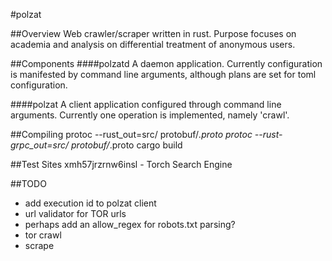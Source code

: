 #polzat

##Overview
Web crawler/scraper written in rust. Purpose focuses on academia and 
analysis on differential treatment of anonymous users.

##Components
####polzatd
A daemon application. Currently configuration is manifested by command 
line arguments, although plans are set for toml configuration.

####polzat
A client application configured through command line arguments. Currently
one operation is implemented, namely 'crawl'.

##Compiling
protoc --rust_out=src/ protobuf/*.proto
protoc --rust-grpc_out=src/ protobuf/*.proto
cargo build

##Test Sites
xmh57jrzrnw6insl - Torch Search Engine

##TODO
- add execution id to polzat client
- url validator for TOR urls
- perhaps add an allow_regex for robots.txt parsing?
- tor crawl
- scrape

